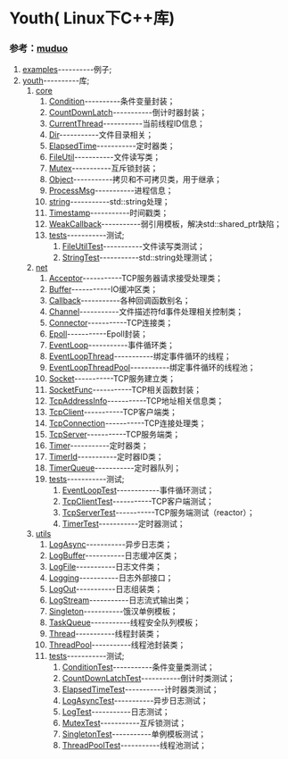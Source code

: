 # Youth( Linux下C++库) # 
###  **参考：[muduo](https://github.com/chenshuo/muduo "chenshuo/muduo")**  

1. [examples](./examples)----------例子;  
2. [youth](./youth)----------库;  
   1. [core](./youth/core)  
      1. [Condition](./youth/core/Condition.h)----------条件变量封装；  
      2. [CountDownLatch](./youth/core/CountDownLatch.h)-----------倒计时器封装<!--类似 JAVA-->；  
      3. [CurrentThread](./youth/core/CurrentThread.h)-----------当前线程ID信息；  
      4. [Dir](./youth/core/Dir.h)-----------文件目录相关；  
      5. [ElapsedTime](./youth/core/ElapsedTime.h)-----------定时器类；  
      6. [FileUtil](./youth/core/FileUtil.h)-----------文件读写类；  
      7. [Mutex](./youth/core/Mutex.h)-----------互斥锁封装<!--RAII-->；  
      8. [Object](./youth/core/Object.h)-----------拷贝<!--值语义-->和不可拷贝<!--对象语义-->类，用于继承；  
      9. [ProcessMsg](./youth/core/ProcessMsg.h)-----------进程信息；  
      10. [string](./youth/core/string.h)-----------std::string处理；  
      11. [Timestamp](./youth/core/Timestamp.h)-----------时间戳类；  
      12. [WeakCallback](./youth/core/WeakCallback.h)-----------弱引用模板，解决std::shared_ptr缺陷<!--循环引用成环-->；  
      13. [tests](./youth/core/tests)-----------测试;  
          1. [FileUtilTest](./youth/core/tests/FileUtilTest.cpp)-----------文件读写类测试；  
          2. [StringTest](./youth/core/tests/StringTest.cpp)-----------std::string处理测试；  
   2. [net](./youth/net)  
      1. [Acceptor](./youth/net/Acceptor.h)-----------TCP服务器请求接受处理类；
      2. [Buffer](./youth/net/Buffer.h)-----------IO缓冲区类；  
      3. [Callback](./youth/net/Callback.h)-----------各种回调函数别名；  
      4. [Channel](./youth/net/Channel.h)-----------文件描述符fd事件处理相关控制类；  
      5. [Connector](./youth/net/Connector.h)-----------TCP连接类；  
      6. [Epoll](./youth/net/Epoll.h)-----------Epoll封装；  
      7. [EventLoop](./youth/net/EventLoop.h)-----------事件循环类；  
      8. [EventLoopThread](./youth/net/EventLoopThread.h)-----------绑定事件循环的线程；  
      9. [EventLoopThreadPool](./youth/net/EventLoopThreadPool.h)-----------绑定事件循环的线程池；  
      10. [Socket](./youth/net/Socket.h)-----------TCP服务建立类；  
      11. [SocketFunc](./youth/net/SocketFunc.h)-----------TCP相关函数封装；  
      12. [TcpAddressInfo](./youth/net/TcpAddressInfo.h)-----------TCP地址相关信息类；  
      13. [TcpClient](./youth/net/TcpClient.h)-----------TCP客户端类；  
      14. [TcpConnection](./youth/net/TcpConnection.h)-----------TCP连接处理类；  
      15. [TcpServer](./youth/net/TcpServer.h)-----------TCP服务端类；  
      16. [Timer](./youth/net/Timer.h)-----------定时器类；  
      17. [TimerId](./youth/net/TimerId.h)-----------定时器ID类；  
      18. [TimerQueue](./youth/net/TimerQueue.h)-----------定时器队列；  
      19. [tests](./youth/net/tests)-----------测试;  
          1. [EventLoopTest](./youth/net/tests/EventLoopTest.cpp)------------事件循环测试；  
          2. [TcpClientTest](./youth/net/tests/TcpClientTest.cpp)-----------TCP客户端测试；  
          3. [TcpServerTest](./youth/net/tests/TcpServerTest.cpp)-----------TCP服务端测试（reactor）；  
          4. [TimerTest](./youth/net/tests/TimerTest.cpp)-----------定时器测试；  
   3. [utils](./youth/utils)  
      1. [LogAsync](./youth/utils/LogAsync.h)-----------异步日志类；  
      2. [LogBuffer](./youth/utils/LogBuffer.h)-----------日志缓冲区类；  
      3. [LogFile](./youth/utils/LogFile.h)-----------日志文件类；  
      4. [Logging](./youth/utils/Logging.h)-----------日志外部接口；  
      5. [LogOut](./youth/utils/LogOut.h)-----------日志组装类；  
      6. [LogStream](./youth/utils/LogStream.h)-----------日志流式输出类；  
      7. [Singleton](./youth/utils/Singleton.h)-----------饿汉单例模板；  
      8. [TaskQueue](./youth/utils/TaskQueue.h)-----------线程安全队列模板；  
      9. [Thread](./youth/utils/Thread.h)-----------线程封装类；  
      10. [ThreadPool](./youth/utils/ThreadPool.h)-----------线程池封装类；  
      11. [tests](./youth/utils/tests)-----------测试;  
          1. [ConditionTest](./youth/utils/tests/ConditionTest.cpp)-----------条件变量类测试；  
          2. [CountDownLatchTest](./youth/utils/tests/CountDownLatchTest.cpp)-----------倒计时类测试；  
          3. [ElapsedTimeTest](./youth/utils/tests/ElapsedTimeTest.cpp)-----------计时器类测试；  
          4. [LogAsyncTest](./youth/utils/tests/LogAsyncTest.cpp)-----------异步日志测试；  
          5. [LogTest](./youth/utils/tests/LogTest.cpp)-----------日志测试；  
          6. [MutexTest](./youth/utils/tests/MutexTest.cpp)-----------互斥锁测试；  
          7. [SingletonTest](./youth/utils/tests/SingletonTest.cpp)-----------单例模板测试；  
          8. [ThreadPoolTest](./youth/utils/tests/ThreadPoolTest.cpp)-----------线程池测试；  

